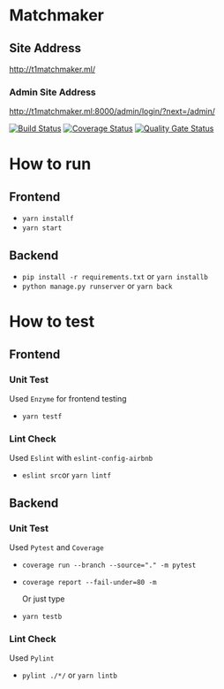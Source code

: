 # Matchmaker

## Site Address
http://t1matchmaker.ml/

### Admin Site Address
http://t1matchmaker.ml:8000/admin/login/?next=/admin/

[![Build Status](https://travis-ci.org/swsnu/swpp2019-team1.svg?branch=master)](https://travis-ci.org/swsnu/swpp2019-team1)
[![Coverage Status](https://coveralls.io/repos/github/swsnu/swpp2019-team1/badge.svg?branch=master)](https://coveralls.io/github/swsnu/swpp2019-team1?branch=master)
[![Quality Gate Status](https://sonarcloud.io/api/project_badges/measure?project=swsnu_swpp2019-team1&metric=alert_status)](https://sonarcloud.io/dashboard?id=swsnu_swpp2019-team1)

# How to run

## Frontend

- `yarn installf`
- `yarn start`

## Backend

- `pip install -r requirements.txt` or `yarn installb`
- `python manage.py runserver` or `yarn back`

# How to test

## Frontend

### Unit Test

Used `Enzyme` for frontend testing

- `yarn testf`

### Lint Check

Used `Eslint` with `eslint-config-airbnb`

- `eslint src`or `yarn lintf`

## Backend

### Unit Test

Used `Pytest` and `Coverage`

- `coverage run --branch --source="." -m pytest`
- `coverage report --fail-under=80 -m`

  Or just type

- `yarn testb`

### Lint Check

Used `Pylint`

- `pylint ./*/` or `yarn lintb`
